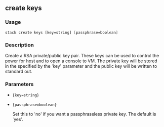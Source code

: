 ## create keys

### Usage

`stack create keys [key=string] [passphrase=boolean]`

### Description


Create a RSA private/public key pair. These keys can be used to
control the power for host and to open a console to VM. The private
key will be stored in the specified by the 'key' parameter and the
public key will be written to standard out.



### Parameters
* `{key=string}`
* `{passphrase=boolean}`

   Set this to 'no' if you want a passphraseless private key. The default
	is 'yes'.


